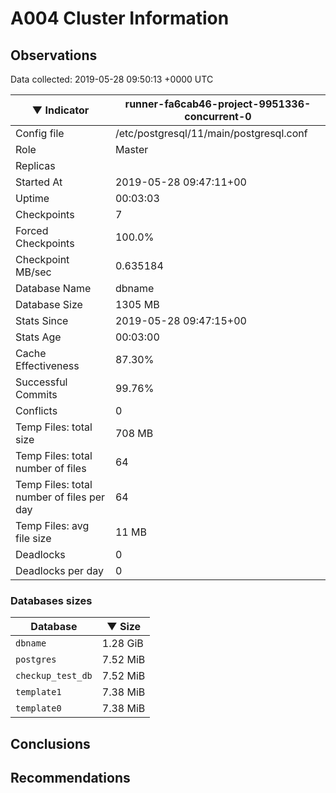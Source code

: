 # A004 Cluster Information #

## Observations ##
Data collected: 2019-05-28 09:50:13 +0000 UTC  

|&#9660;&nbsp;Indicator | runner-fa6cab46-project-9951336-concurrent-0 |
|--------|-------|
|Config file |/etc/postgresql/11/main/postgresql.conf|
|Role |Master|
|Replicas ||
|Started At |2019-05-28&nbsp;09:47:11+00|
|Uptime |00:03:03|
|Checkpoints |7|
|Forced Checkpoints |100.0%|
|Checkpoint MB/sec |0.635184|
|Database Name |dbname|
|Database Size |1305&nbsp;MB|
|Stats Since |2019-05-28&nbsp;09:47:15+00|
|Stats Age |00:03:00|
|Cache Effectiveness |87.30%|
|Successful Commits |99.76%|
|Conflicts |0|
|Temp Files: total size |708&nbsp;MB|
|Temp Files: total number of files |64|
|Temp Files: total number of files per day |64|
|Temp Files: avg file size |11&nbsp;MB|
|Deadlocks |0|
|Deadlocks per day |0|


### Databases sizes ###

| Database | &#9660;&nbsp;Size |
|----------|--------|
| `dbname` | 1.28&nbsp;GiB |
| `postgres` | 7.52&nbsp;MiB |
| `checkup_test_db` | 7.52&nbsp;MiB |
| `template1` | 7.38&nbsp;MiB |
| `template0` | 7.38&nbsp;MiB |


## Conclusions ##


## Recommendations ##

